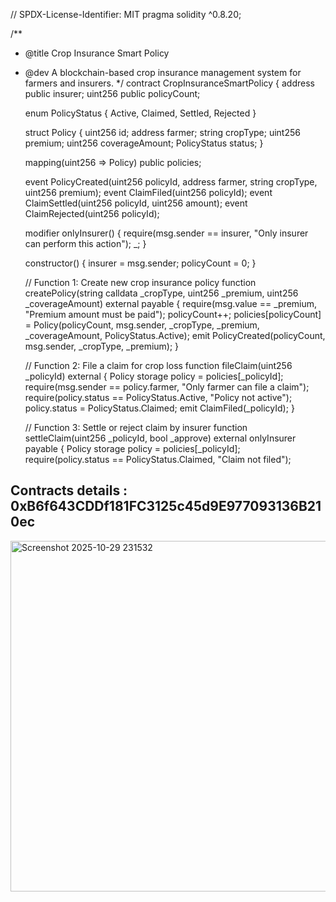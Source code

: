 // SPDX-License-Identifier: MIT
pragma solidity ^0.8.20;

/**
 * @title Crop Insurance Smart Policy
 * @dev A blockchain-based crop insurance management system for farmers and insurers.
 */
contract CropInsuranceSmartPolicy {
    address public insurer;
    uint256 public policyCount;

    enum PolicyStatus { Active, Claimed, Settled, Rejected }

    struct Policy {
        uint256 id;
        address farmer;
        string cropType;
        uint256 premium;
        uint256 coverageAmount;
        PolicyStatus status;
    }

    mapping(uint256 => Policy) public policies;

    event PolicyCreated(uint256 policyId, address farmer, string cropType, uint256 premium);
    event ClaimFiled(uint256 policyId);
    event ClaimSettled(uint256 policyId, uint256 amount);
    event ClaimRejected(uint256 policyId);

    modifier onlyInsurer() {
        require(msg.sender == insurer, "Only insurer can perform this action");
        _;
    }

    constructor() {
        insurer = msg.sender;
        policyCount = 0;
    }

    // Function 1: Create new crop insurance policy
    function createPolicy(string calldata _cropType, uint256 _premium, uint256 _coverageAmount) external payable {
        require(msg.value == _premium, "Premium amount must be paid");
        policyCount++;
        policies[policyCount] = Policy(policyCount, msg.sender, _cropType, _premium, _coverageAmount, PolicyStatus.Active);
        emit PolicyCreated(policyCount, msg.sender, _cropType, _premium);
    }

    // Function 2: File a claim for crop loss
    function fileClaim(uint256 _policyId) external {
        Policy storage policy = policies[_policyId];
        require(msg.sender == policy.farmer, "Only farmer can file a claim");
        require(policy.status == PolicyStatus.Active, "Policy not active");
        policy.status = PolicyStatus.Claimed;
        emit ClaimFiled(_policyId);
    }

    // Function 3: Settle or reject claim by insurer
    function settleClaim(uint256 _policyId, bool _approve) external onlyInsurer payable {
        Policy storage policy = policies[_policyId];
        require(policy.status == PolicyStatus.Claimed, "Claim not filed");
        
  ##   Contracts details : 0xB6f643CDDf181FC3125c45d9E977093136B210ec
  <img width="1353" height="561" alt="Screenshot 2025-10-29 231532" src="https://github.com/user-attachments/assets/1735765f-72ef-4c2a-b3ee-5b48ce329cbd" />

